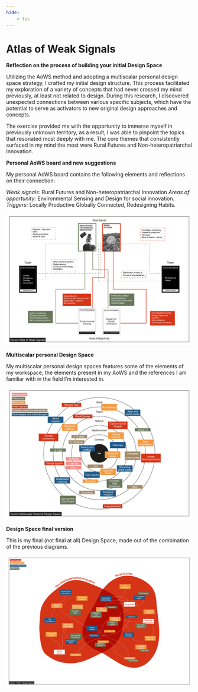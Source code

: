 ```yaml
---
hide:
    - toc
---
```


# Atlas of Weak Signals

**Reflection on the process of building your initial Design Space**

Utilizing the AoWS method and adopting a multiscalar personal design space strategy, I crafted my initial design structure. This process facilitated my exploration of a variety of concepts that had never crossed my mind previously, at least not related to design. During this research, I discovered unexpected connections between various specific subjects, which have the potential to serve as activators to new original design approaches and concepts.

The exercise provided me with the opportunity to immerse myself in previously unknown territory, as a result, I was able to pinpoint the topics that resonated most deeply with me. The core themes that consistently surfaced in my mind the most were Rural Futures and Non-heteropatriarchal Innovation.


**Personal AoWS board and new suggestions**

My personal AoWS board contains the following elements and reflections on their connection:

_Weak signals:_ Rural Futures and Non-heteropatriarchal Innovation
_Areas of opportunity:_ Environmental Sensing and Design for social innovation.
_Triggers:_ Locally Productive Globally Connected, Redesigning Habits.

![](../images/Design%20Studio/AoWS-%20personal.jpg)

**Multiscalar personal Design Space**

My multiscalar personal design spaces features some of the elements of my workspace, the elements present in my AoWS and the references I am familiar with in the field I’m interested in.

![](../images/Design%20Studio/AoWS%20-%20multiscalar.jpg)

**Design Space final version**

This is my final (not final at all) Design Space, made out of the combination of the previous diagrams.

![](../images/Design%20Studio/AoWS%20-%20Design%20Space.jpg)


